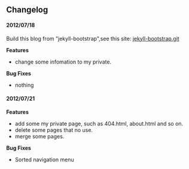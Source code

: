 ## Changelog

#### 2012/07/18

Build this blog from "jekyll-bootstrap",see this site: [jekyll-bootstrap.git](https://github.com/plusjade/jekyll-bootstrap.git)

**Features**

- change some infomation to my private.

**Bug Fixes**  

- nothing


#### 2012/07/21

**Features**

- add some my private page, such as 404.html, about.html and so on.
- delete some pages that no use.
- merge some pages.


**Bug Fixes**  

- Sorted navigation menu



